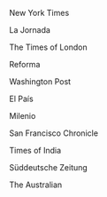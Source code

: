 New York Times

La Jornada

The Times of London

Reforma

Washington Post

El País

Milenio

San Francisco Chronicle

Times of India

Süddeutsche Zeitung

The Australian

